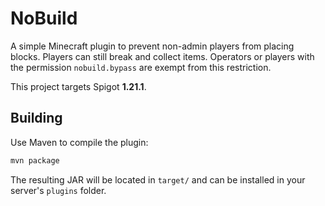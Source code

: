 # NoBuild

A simple Minecraft plugin to prevent non-admin players from placing blocks. Players can still break and collect items. Operators or players with the permission `nobuild.bypass` are exempt from this restriction.

This project targets Spigot **1.21.1**.

## Building

Use Maven to compile the plugin:

```bash
mvn package
```

The resulting JAR will be located in `target/` and can be installed in your server's `plugins` folder.

